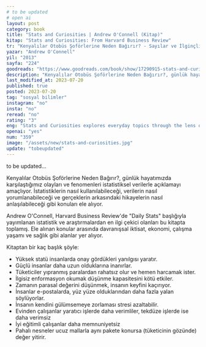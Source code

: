 ```yaml
---
# to be updated
# open ai
layout: post
category: book
title: "Stats and Curiosities | Andrew O'Connell (Kitap)"
kitap: "Stats and Curiosities: From Harvard Business Review"
tr: "Kenyalılar Otobüs Şoförlerine Neden Bağırır? - Sayılar ve İlginçlikler"
yazar: "Andrew O'Connell"
yil: "2013"
sayfa: "224"
goodreads: "https://www.goodreads.com/book/show/17290915-stats-and-curiosities"
description: "Kenyalılar Otobüs Şoförlerine Neden Bağırır?, günlük hayatımızda karşılaştığımız olayları ve fenomenleri istatistiksel verilerle açıklamayı amaçlıyor.."
last_modified_at: 2023-07-20
published: true
posted: 2023-07-20
tag: "sosyal bilimler"
instagram: "no"
insta: "no"
reread: "no"
rating: "3"
eng: "Stats and Curiosities explores everyday topics through the lens of statistics and intriguing facts, providing insights into understanding the world around us."
openai: "yes"
num: "359"
image: "/assets/new/stats-and-curiosities.jpg"
update: "tobeupdated"
---
```


to be updated...

Kenyalılar Otobüs Şoförlerine Neden Bağırır?, günlük hayatımızda karşılaştığımız olayları ve fenomenleri istatistiksel verilerle açıklamayı amaçlıyor. İstatistiklerin nasıl kullanılabileceği, verilerin nasıl yorumlanabileceği ve gerçeklerin arkasındaki hikayelerin nasıl anlaşılabileceği gibi konuları ele alıyor.

Andrew O'Connell, Harvard Business Review'de "Daily Stats" başlığıyla yayımlanan istatistik ve araştırmalardan en ilgi çekici olanları bu kitapta toplamış. Ele alınan konular arasında davranışsal iktisat, ekonomi, çalışma yaşamı ve sağlık gibi alanlar yer alıyor.

Kitaptan bir kaç başlık şöyle:

- Yüksek statü insanlarda onay gördükleri yanılgısı yaratır.
- Güçlü insanlar daha uzun olduklarına inanırlar.
- Tüketiciler yıpranmış paralardan rahatsız olur ve hemen harcamak ister.
- İlgisiz enformasyon okumak düşünme kapasitesini kötü etkiler.
- Zamanın parasal değerini düşünmek, insanın keyfini kaçırıyor.
- İnsanlar e-postalarda, yüz yüze olduklarından daha fazla yalan söylüyorlar.
- İnsanın kendini gülümsemeye zorlaması stresi azaltabilir.
- Evinden çalışanlar yaratıcı işlerde daha verimliler, tekdüze işlerde ise daha verimsiz
- İyi eğitimli çalışanlar daha memnuniyetsiz
- Pahalı nesneler ucuz mallarla aynı pakete konursa (tüketicinin gözünde) değer yitirir.
